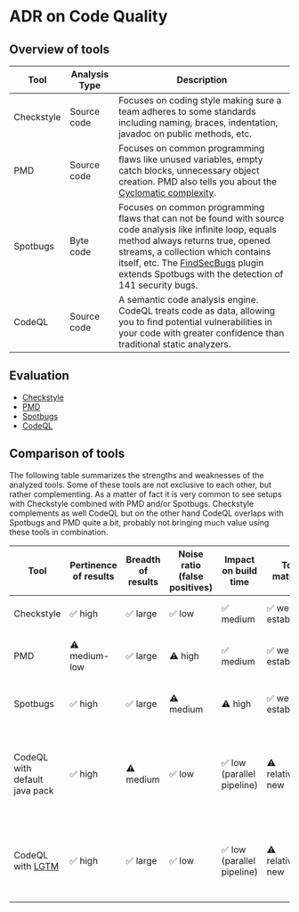 # ADR on Code Quality

## Overview of tools

| Tool       | Analysis Type | Description                                                                                                                                                                                                                                                                                                              |
|------------|---------------|--------------------------------------------------------------------------------------------------------------------------------------------------------------------------------------------------------------------------------------------------------------------------------------------------------------------------|
| Checkstyle | Source code   | Focuses on coding style making sure a team adheres to some standards including naming, braces, indentation, javadoc on public methods, etc.                                                                                                                                                                              |
| PMD        | Source code   | Focuses on common programming flaws like unused variables, empty catch blocks, unnecessary object creation. PMD also tells you about the [Cyclomatic complexity](https://en.wikipedia.org/wiki/Cyclomatic_complexity).                                                                                                   |
| Spotbugs   | Byte code     | Focuses on common programming flaws that can not be found with source code analysis like infinite loop, equals method always returns true, opened streams, a collection which contains itself, etc. The [FindSecBugs](https://find-sec-bugs.github.io/) plugin extends Spotbugs with the detection of 141 security bugs. |
| CodeQL     | Source code   | A semantic code analysis engine. CodeQL treats code as data, allowing you to find potential vulnerabilities in your code with greater confidence than traditional static analyzers.                                                                                                                                      |

## Evaluation

- [Checkstyle](CHECKSTYLE.md)
- [PMD](PMD.md)
- [Spotbugs](SPOTBUGS.md)
- [CodeQL](CODEQL.md)

## Comparison of tools

The following table summarizes the strengths and weaknesses of the analyzed tools. Some of these tools are not exclusive to each other, but rather complementing. As a matter of fact it is very common to see setups with Checkstyle combined with PMD and/or Spotbugs. Checkstyle complements as well CodeQL but on the other hand CodeQL overlaps with Spotbugs and PMD quite a bit, probably not bringing much value using these tools in combination. 

| Tool                                  | Pertinence of results | Breadth of results | Noise ratio (false positives) | Impact on build time      | Tool maturity      | Comments                                                                                            |
|---------------------------------------|-----------------------|--------------------|-------------------------------|---------------------------|--------------------|-----------------------------------------------------------------------------------------------------|
| Checkstyle                            | ✅ high                | ✅ large            | ✅ low                         | ✅ medium                  | ✅ well established | ✅ Already in use in EDC repo                                                                        |
| PMD                                   | ⚠️ medium-low         | ✅ large            | ⚠️ high                       | ✅ medium                  | ✅ well established | ⚠️ No result aggregation -> IDE plugin recommended                                                  | 
| Spotbugs                              | ✅ high                | ✅ large            | ⚠️ medium                     | ⚠️ high                   | ✅ well established | ⚠️ No result aggregation -> IDE plugin recommended                                                  |
| CodeQL with default java pack         | ✅ high                | ⚠️ medium          | ✅ low                         | ✅ low (parallel pipeline) | ⚠️ relatively new  | ⚠️ Only few security rules<br/> ⚠️ Does not support suppressions <br/> ✅ Already in use in EDC repo |
| CodeQL with [LGTM](https://lgtm.com/) | ✅ high                | ✅ large            | ✅ low                         | ✅ low (parallel pipeline) | ⚠️ relatively new  | ⚠️ Dependency to external tool<br/>✅ CodeQL already in use in EDC repo                              |
